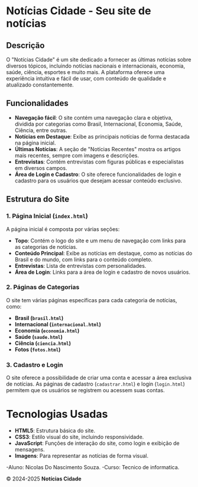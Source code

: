 # Notícias Cidade - Seu site de notícias

## Descrição

O "Notícias Cidade" é um site dedicado a fornecer as últimas notícias sobre diversos tópicos, incluindo notícias nacionais e internacionais, economia, saúde, ciência, esportes e muito mais. A plataforma oferece uma experiência intuitiva e fácil de usar, com conteúdo de qualidade e atualizado constantemente.

## Funcionalidades

- **Navegação fácil**: O site contém uma navegação clara e objetiva, dividida por categorias como Brasil, Internacional, Economia, Saúde, Ciência, entre outras.
- **Notícias em Destaque**: Exibe as principais notícias de forma destacada na página inicial.
- **Últimas Notícias**: A seção de "Notícias Recentes" mostra os artigos mais recentes, sempre com imagens e descrições.
- **Entrevistas**: Contém entrevistas com figuras públicas e especialistas em diversos campos.
- **Área de Login e Cadastro**: O site oferece funcionalidades de login e cadastro para os usuários que desejam acessar conteúdo exclusivo.

## Estrutura do Site

### 1. **Página Inicial (`index.html`)**
A página inicial é composta por várias seções:

- **Topo**: Contém o logo do site e um menu de navegação com links para as categorias de notícias.
- **Conteúdo Principal**: Exibe as notícias em destaque, como as notícias do Brasil e do mundo, com links para o conteúdo completo.
- **Entrevistas**: Lista de entrevistas com personalidades.
- **Área de Login**: Links para a área de login e cadastro de novos usuários.

### 2. **Páginas de Categorias**
O site tem várias páginas específicas para cada categoria de notícias, como:
- **Brasil (`brasil.html`)**
- **Internacional (`internacional.html`)**
- **Economia (`economia.html`)**
- **Saúde (`saude.html`)**
- **Ciência (`ciencia.html`)**
- **Fotos (`fotos.html`)**

### 3. **Cadastro e Login**
O site oferece a possibilidade de criar uma conta e acessar a área exclusiva de notícias. As páginas de cadastro (`cadastrar.html`) e login (`login.html`) permitem que os usuários se registrem ou acessem suas contas.

# Tecnologias Usadas

- **HTML5**: Estrutura básica do site.
- **CSS3**: Estilo visual do site, incluindo responsividade.
- **JavaScript**: Funções de interação do site, como login e exibição de mensagens.
- **Imagens**: Para representar as notícias de forma visual.

-Aluno: Nicolas Do Nascimento Souza.
-Curso: Tecnico de informatica.

© 2024-2025 **Notícias Cidade**